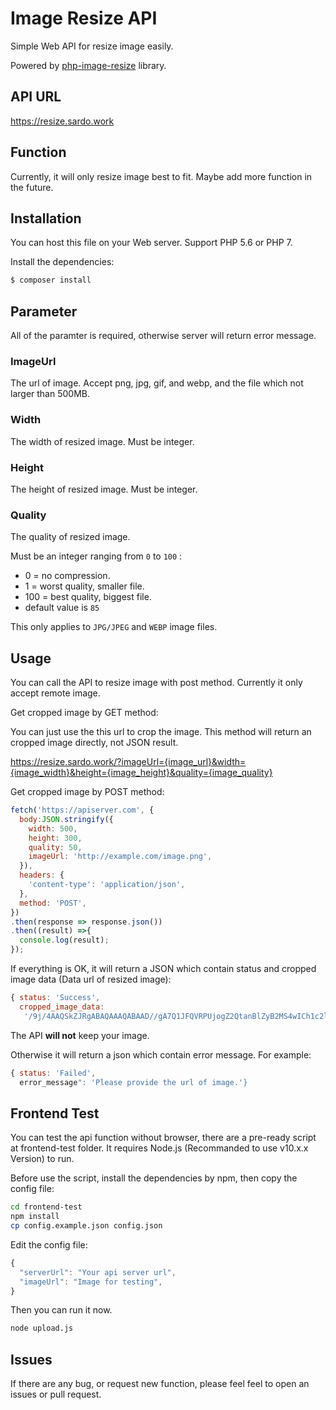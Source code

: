 Image Resize API
===

Simple Web API for resize image easily.

Powered by [php-image-resize](https://github.com/gumlet/php-image-resize) library.


API URL
-----------
https://resize.sardo.work

Function
-----------
Currently, it will only resize image best to fit. Maybe add more function in the future.

Installation
-----------
You can host this file on your Web server. Support PHP 5.6 or PHP 7.

Install the dependencies:

```bash
$ composer install
```

Parameter
-----------

All of the paramter is required, otherwise server will return error message.

### ImageUrl
The url of image. Accept png, jpg, gif, and webp, and the file which not larger than 500MB.

### Width
The width of resized image. Must be integer.

### Height
The height of resized image. Must be integer.

### Quality
The quality of resized image.

Must be an integer ranging from `0` to `100` :
- 0 = no compression.
- 1 = worst quality, smaller file.
- 100 = best quality, biggest file.
- default value is `85`

This only applies to `JPG/JPEG` and `WEBP` image files.

Usage
-----------

You can call the API to resize image with post method. Currently it only accept remote image.

Get cropped image by GET method:

You can just use the this url to crop the image. This method will return an cropped image directly, not JSON result.

https://resize.sardo.work/?imageUrl={image_url}&width={image_width}&height={image_height}&quality={image_quality}


Get cropped image by POST method:

```js
fetch('https://apiserver.com', {
  body:JSON.stringify({
    width: 500,
    height: 300,
    quality: 50,
    imageUrl: 'http://example.com/image.png',
  }),
  headers: {
    'content-type': 'application/json',
  },
  method: 'POST',
})
.then(response => response.json())
.then((result) =>{
  console.log(result);
});
```

If everything is OK, it will return a JSON which contain status and cropped image data (Data url of resized image):

```js
{ status: 'Success',
  cropped_image_data:
   '/9j/4AAQSkZJRgABAQAAAQABAAD//gA7Q1JFQVRPUjogZ2QtanBlZyB2MS4wICh1c2luZyBJSkcgSlBFRyB2OTApLCBxdWFsaXR5ID0gODUK/9sAQwAFAwQEBAMFBAQEBQUFBgcMCAcHBwcPCwsJDBEPEhIRDxERExYcFxMUGhURERghGBodHR8fHxMXIiQiHiQcHh8e/9sAQwEFBQUHBgcOCAgOHhQRFB4eHh4eHh4eHh4eHh4eHh4eHh4eHh4eHh4eHh4eHh4eHh4eHh4eHh4eHh4eHh4eHh4e/8IAEQgBLAHWAwEiAAIRAQMRAf/EABwAAAEFAQEBAAAAAAAAAAAAAAIAAQQFBgMHCP/EABkBAQEBAQEBAAAAAAAAAAAAAAABAgMEB...' }
```
The API **will not** keep your image.

Otherwise it will return a json which contain error message. For example:
```js
{ status: 'Failed',
  error_message": 'Please provide the url of image.'}
```

Frontend Test
-----------

You can test the api function without browser, there are a pre-ready script at frontend-test folder.
It requires Node.js (Recommanded to use v10.x.x Version) to run.

Before use the script, install the dependencies by npm, then copy the config file:
```bash
cd frontend-test
npm install
cp config.example.json config.json
```

Edit the config file:
```js
{
  "serverUrl": "Your api server url",
  "imageUrl": "Image for testing",
}
```
Then you can run it now.
```bash
node upload.js
```

Issues
-----------
If there are any bug, or request new function, please feel feel to open an issues or pull request.
